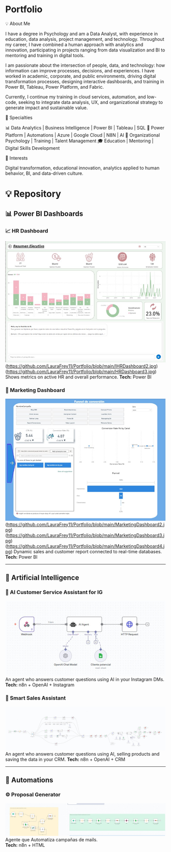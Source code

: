 # Portfolio
💡 About Me

I have a degree in Psychology and am a Data Analyst, with experience in education, data analysis, project management, and technology. Throughout my career, I have combined a human approach with analytics and innovation, participating in projects ranging from data visualization and BI to mentoring and training in digital tools.

I am passionate about the intersection of people, data, and technology: how information can improve processes, decisions, and experiences. I have worked in academic, corporate, and public environments, driving digital transformation processes, designing interactive dashboards, and training in Power BI, Tableau, Power Platform, and Fabric.

Currently, I continue my training in cloud services, automation, and low-code, seeking to integrate data analysis, UX, and organizational strategy to generate impact and sustainable value.

🔧 Specialties

📊 Data Analytics | Business Intelligence | Power BI | Tableau | SQL
🤖 Power Platform | Automations | Azure | Google Cloud | N8N | AI
🧠 Organizational Psychology | Training | Talent Management
🎓 Education | Mentoring | Digital Skills Development

🎯 Interests

Digital transformation, educational innovation, analytics applied to human behavior, BI, and data-driven culture.

# 💡 Repository

## 📊 Power BI Dashboards

### 📈 HR Dashboard
![HR Dashboard](https://github.com/LauraFrey11/Portfolio/blob/main/HRDashboard.jpg)
(https://github.com/LauraFrey11/Portfolio/blob/main/IHRDashboard2.jpg)
(https://github.com/LauraFrey11/Portfolio/blob/main/HRDashboard3.jpg)
Shows metrics on active HR and overall performance.
**Tech:** Power BI

### 💼 Marketing Dashboard
![Marketing Dashboard](https://github.com/LauraFrey11/Portfolio/blob/main/MarketingDashboard.jpg)
(https://github.com/LauraFrey11/Portfolio/blob/main/MarketingDashboard2.jpg)
(https://github.com/LauraFrey11/Portfolio/blob/main/MarketingDashboard3.jpg)
(https://github.com/LauraFrey11/Portfolio/blob/main/MarketingDashboard4.jpg)
Dynamic sales and customer report connected to real-time databases.
**Tech:** Power BI

---

## 🤖 Artificial Intelligence

### 🧩 AI Customer Service Assistant for IG
![AI Assistant](https://github.com/LauraFrey11/Portfolio/blob/main/IG%20Chatwoot.jpg)
An agent who answers customer questions using AI in your Instagram DMs.
**Tech:** n8n + OpenAI + Instagram

### 🧠 Smart Sales Assistant
![AI Assistant](https://github.com/LauraFrey11/Portfolio/blob/main/Agente%20de%20Ventas.jpg)
An agent who answers customer questions using AI, selling products and saving the data in your CRM.
**Tech:** n8n + OpenAI + CRM

---

## 🔄 Automations

### ⚙️ Proposal Generator
![AI Assistant](https://github.com/LauraFrey11/Portfolio/blob/main/Mails%20template%20flow.jpg)
Agente que Automatiza campañas de mails.  
**Tech:** n8n + HTML 
